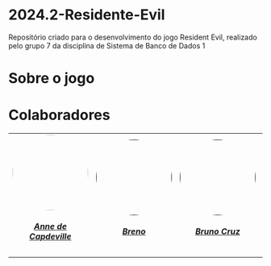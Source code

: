 # 2024.2-Residente-Evil
Repositório criado para o desenvolvimento do jogo Resident Evil, realizado pelo grupo 7 da disciplina de Sistema de Banco de Dados 1

# Sobre o jogo


# Colaboradores

<center>
<table style="margin-left: auto; margin-right: auto;">
    <tr>
        <td align="center">
            <a href="https://github.com/nanecapde">
                <img style="border-radius: 50%;" src="https://avatars.githubusercontent.com/u/122893055?v=4" width="150px;"/>
                <h5 class="text-center">Anne de Capdeville</h5>
            </a>
        </td>
        <td align="center">
            <a href="">
                <img style="border-radius: 50%;" src="" width="150px;"/>
                <h5 class="text-center">Breno</h5>
            </a>
        </td>
        <td align="center">
            <a href="">
                <img style="border-radius: 50%;" src="" width="150px;"/>
                <h5 class="text-center">Bruno Cruz</h5>
            </a>
        </td>
        <td align="center">
            <a href="https://github.com/Jose1277">
                <img style="border-radius: 50%;" src="https://avatars.githubusercontent.com/u/132015244?v=4" width="150px;"/>
                <h5 class="text-center">Jose Felipe Duarte Guedes de Oliveira</h5>
            </a>
        </td>
        </td>
        <td align="center">
            <a href="">
                <img style="border-radius: 50%;" src="" width="150px;"/>
                <h5 class="text-center">Pablo Cunha de Jesus</h5>
            </a>
        </td>

</table>
</center>
